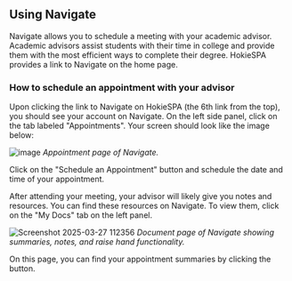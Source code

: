 ## Using Navigate 

Navigate allows you to schedule a meeting with your academic advisor. Academic advisors assist students with their time in college and provide them with the most efficient ways to complete their degree. HokieSPA provides a link to Navigate on the home page.

### How to schedule an appointment with your advisor

Upon clicking the link to Navigate on HokieSPA (the 6th link from the top), you should see your account on Navigate. On the left side panel, click on the tab labeled "Appointments". Your screen should look like the image below:

![image](https://hackmd.io/_uploads/ryZimgXTyg.png)
*Appointment page of Navigate.*

Click on the "Schedule an Appointment" button and schedule the date and time of your appointment.

After attending your meeting, your advisor will likely give you notes and resources. You can find these resources on Navigate. To view them, click on the "My Docs" tab on the left panel.

![Screenshot 2025-03-27 112356](https://hackmd.io/_uploads/BJ3sTJXaJe.png)
*Document page of Navigate showing summaries, notes, and raise hand functionality.*

On this page, you can find your appointment summaries by clicking the button.

